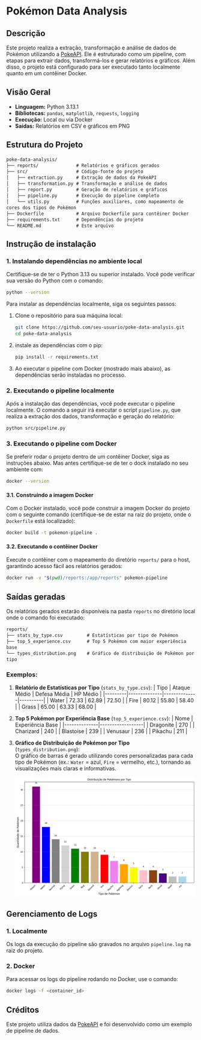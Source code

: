 # Pokémon Data Analysis

## Descrição
Este projeto realiza a extração, transformação e análise de dados de Pokémon utilizando a [PokeAPI](https://pokeapi.co/). Ele é estruturado como um pipeline, com etapas para extrair dados, transformá-los e gerar relatórios e gráficos. Além disso, o projeto está configurado para ser executado tanto localmente quanto em um contêiner Docker.

## Visão Geral
- **Linguagem:** Python 3.13.1
- **Bibliotecas:** `pandas`, `matplotlib`, `requests`, `logging`
- **Execução:** Local ou via Docker
- **Saídas:** Relatórios em CSV e gráficos em PNG

## Estrutura do Projeto
```plaintext
poke-data-analysis/
├── reports/              # Relatórios e gráficos gerados
├── src/                  # Código-fonte do projeto
│   ├── extraction.py     # Extração de dados da PokeAPI
│   ├── transformation.py # Transformação e análise de dados
│   ├── report.py         # Geração de relatórios e gráficos
│   ├── pipeline.py       # Execução do pipeline completo
│   └── utils.py          # Funções auxiliares, como mapeamento de cores dos tipos de Pokémon
├── Dockerfile            # Arquivo Dockerfile para contêiner Docker
├── requirements.txt      # Dependências do projeto
└── README.md             # Este arquivo

```

## Instrução de instalação
### 1. Instalando dependências no ambiente local
Certifique-se de ter o Python 3.13 ou superior instalado. Você pode verificar sua versão do Python com o comando:
```bash
python --version
```
Para instalar as dependências localmente, siga os seguintes passos:
  1. Clone o repositório para sua máquina local:
     ```bash
     git clone https://github.com/seu-usuario/poke-data-analysis.git
     cd poke-data-analysis
     ```
  2. instale as dependências com o pip:
     ```bash
     pip install -r requirements.txt
     ```
  3. Ao executar o pipeline com Docker (mostrado mais abaixo), as dependências serão instaladas no processo.

### 2. Executando o pipeline localmente
Após a instalação das dependências, você pode executar o pipeline localmente. O comando a seguir irá executar o script `pipeline.py`, que realiza a extração dos dados, transformação e geração do relatório:
```bash
python src/pipeline.py
```

### 3. Executando o pipeline com Docker
Se preferir rodar o projeto dentro de um contêiner Docker, siga as instruções abaixo. Mas antes certifique-se de ter o dock instalado no seu ambiente com:
```bash
docker --version
```
#### 3.1. Construindo a imagem Docker  
Com o Docker instalado, você pode construir a imagem Docker do projeto com o seguinte comando (certifique-se de estar na raiz do projeto, onde o `Dockerfile` está localizado):
```bash
docker build -t pokemon-pipeline .
```
#### 3.2. Executando o contêiner Docker
Execute o contêiner com o mapeamento do diretório `reports/` para o host, garantindo acesso fácil aos relatórios gerados:
```bash
docker run -v "$(pwd)/reports:/app/reports" pokemon-pipeline
```

## Saídas geradas
Os relatórios gerados estarão disponíveis na pasta `reports` no diretório local onde o comando foi executado:
```plaintext
reports/
├── stats_by_type.csv         # Estatísticas por tipo de Pokémon
├── top_5_experience.csv      # Top 5 Pokémon com maior experiência base
└── types_distribution.png    # Gráfico de distribuição de Pokémon por tipo
```

### Exemplos:
1. **Relatório de Estatísticas por Tipo** (`stats_by_type.csv`):
   | Tipo    | Ataque Médio | Defesa Média | HP Médio |
   |---------|--------------|--------------|----------|
   | Water   | 72.33        | 62.89        | 72.50    |
   | Fire    | 80.12        | 55.80        | 58.40    |
   | Grass   | 65.00        | 63.33        | 68.00    |

2. **Top 5 Pokémon por Experiência Base** (`top_5_experience.csv`):
   | Nome         | Experiência Base |
   |--------------|------------------|
   | Dragonite    | 270              |
   | Charizard    | 240              |
   | Blastoise    | 239              |
   | Venusaur     | 236              |
   | Pikachu      | 211              |

3. **Gráfico de Distribuição de Pokémon por Tipo** (`types_distribution.png`):  
   O gráfico de barras é gerado utilizando cores personalizadas para cada tipo de Pokémon (ex.: `Water` = azul, `Fire` = vermelho, etc.), tornando as visualizações mais claras e informativas.
   
   ![Gráfico de Distribuição](reports/types_distribution.png)

## Gerenciamento de Logs
### 1. Localmente
Os logs da execução do pipeline são gravados no arquivo `pipeline.log` na raiz do projeto.
### 2. Docker
Para acessar os logs do pipeline rodando no Docker, use o comando:
```bash
docker logs -f <container_id>
```

## Créditos
Este projeto utiliza dados da [PokeAPI](https://pokeapi.co/) e foi desenvolvido como um exemplo de pipeline de dados.
